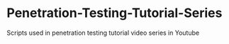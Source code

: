 # Penetration-Testing-Tutorial-Series
Scripts used in penetration testing tutorial video series in Youtube

